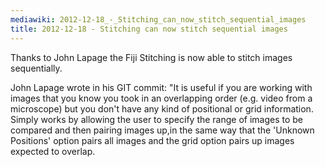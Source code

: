 ```yaml
---
mediawiki: 2012-12-18_-_Stitching_can_now_stitch_sequential_images
title: 2012-12-18 - Stitching can now stitch sequential images
---
```


Thanks to John Lapage the Fiji Stitching is now able to stitch images sequentially.

John Lapage wrote in his GIT commit: "It is useful if you are working with images that you know you took in an overlapping order (e.g. video from a microscope) but you don't have any kind of positional or grid information. Simply works by allowing the user to specify the range of images to be compared and then pairing images up,in the same way that the 'Unknown Positions' option pairs all images and the grid option pairs up images expected to overlap.


